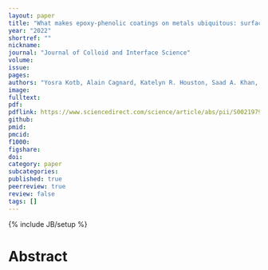 ```yaml
---
layout: paper
title: "What makes epoxy-phenolic coatings on metals ubiquitous: surface energetics and molecular adhesion characteristics"
year: "2022"
shortref: ""
nickname: 
journal: "Journal of Colloid and Interface Science"
volume: 
issue: 
pages: 
authors: "Yosra Kotb, Alain Cagnard, Katelyn R. Houston, Saad A. Khan, Lilian C. Hsiao, and Orlin D. Velev"
image: 
fulltext: 
pdf: 
pdflink: https://www.sciencedirect.com/science/article/abs/pii/S0021979721015502
github: 
pmid: 
pmcid: 
f1000: 
figshare: 
doi: 
category: paper
subcategories: 
published: true
peerreview: true
review: false
tags: []
---
```

{% include JB/setup %}

# Abstract 
